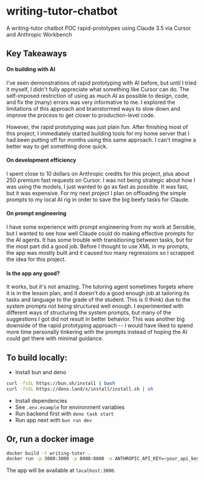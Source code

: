 # writing-tutor-chatbot
A writing-tutor chatbot POC rapid-prototypes using Claude 3.5 via Cursor and Anthropic Workbench

## Key Takeaways

#### On building with AI
I've seen demonstrations of rapid prototyping with AI before, but until I tried it myself, I didn't fully appreciate what something like Cursor can do. The self-imposed restriction of using as much AI as possible to design, code, and fix the (many) errors was very informative to me. I explored the limitations of this approach and brainstormed ways to slow down and improve the process to get closer to production-level code. 

However, the rapid prototyping was just plain fun. After finishing most of this project, I immediately started building tools for my home server that I had been putting off for months using this same approach. I can't imagine a better way to get something done quick.

#### On development efficiency
I spent close to 10 dollars on Anthropic credits for this project, plus about 250 premium fast requests on Cursor. I was not being strategic about how I was using the models, I just wanted to go as fast as possible. It was fast, but it was expensive. For my next project I plan on offloading the simple prompts to my local AI rig in order to save the big beefy tasks for Claude.

#### On prompt engineering
I have some experience with prompt engineering from my work at Sensible, but I wanted to see how well Claude could do making effective prompts for the AI agents. It has some trouble with transitioning between tasks, but for the most part did a good job. Before I thought to use XML in my prompts, the app was mostly built and it caused too many regressions so I scrapped the idea for this project.

#### Is the app any good?
It works, but it's not amazing. The tutoring agent sometimes forgets where it is in the lesson plan, and it doesn't do a good enough job at tailoring its tasks and language to the grade of the student. This is (I think) due to the system prompts not being structured well enough. I experimented with different ways of structuring the system prompts, but many of the suggestions I got did not result in better behavior. This was another big downside of the rapid prototyping approach -- I would have liked to spend more time personally tinkering with the prompts instead of hoping the AI could get there with minimal guidance.

## To build locally:
- Install bun and deno
```bash
curl -fsSL https://bun.sh/install | bash
curl -fsSL https://deno.land/x/install/install.sh | sh
```
- Install dependencies
- See `.env.example` for environment variables
- Run backend first with `deno task start`
- Run app next with `bun run dev`

## Or, run a docker image
```bash
docker build -t writing-tutor .
docker run -p 3000:3000 -p 8000:8000 -e ANTHROPIC_API_KEY=<your_api_key_here> -e MODEL_NAME=<anthropic_model_here> writing-tutor
```
The app will be available at `localhost:3000`.
